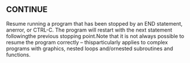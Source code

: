 ## CONTINUE

Resume running a program that has been stopped by an END statement, anerror, or CTRL-C. The program will restart with the next statement followingthe previous stopping point.Note that it is not always possible to resume the program correctly – thisparticularly applies to complex programs with graphics, nested loops and/ornested subroutines and functions.